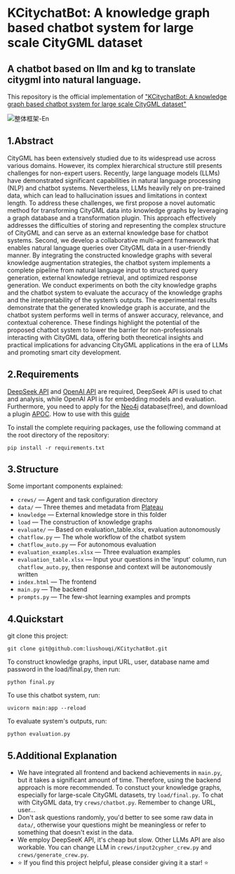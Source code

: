 # KCitychatBot: A knowledge graph based chatbot system for large scale CityGML dataset
A chatbot based on llm and kg to translate citygml into natural language.
---
This repository is the official implementation of [<u>"KCitychatBot: A knowledge graph based chatbot system for large scale CityGML dataset"</u>](https://www.csis.u-tokyo.ac.jp/3d_geoinfo_sdsc_2025/overview.html)  

![整体框架-En](https://github.com/user-attachments/assets/78b53ea9-424e-437e-94b0-a8d537d89d7c)


## 1.Abstract
CityGML has been extensively studied due to its widespread use across various domains. However, its complex hierarchical structure still presents challenges for non-expert users. Recently, large language models (LLMs) have demonstrated significant capabilities in natural language processing (NLP) and chatbot systems. Nevertheless, LLMs heavily rely on pre-trained data, which can lead to hallucination issues and limitations in context length. To address these challenges, we first propose a novel automatic method for transforming CityGML data into knowledge graphs by leveraging a graph database and a transformation plugin. This approach effectively addresses the difficulties of storing and representing the complex structure of CityGML and can serve as an external knowledge base for chatbot systems. Second, we develop a collaborative multi-agent framework that enables natural language queries over CityGML data in a user-friendly manner. By integrating the constructed knowledge graphs with several knowledge augmentation strategies, the chatbot system implements a complete pipeline from natural language input to structured query generation, external knowledge retrieval, and optimized response generation. We conduct experiments on both the city knowledge graphs and the chatbot system to evaluate the accuracy of the knowledge graphs and the interpretability of the system’s outputs. The experimental results demonstrate that the generated knowledge graph is accurate, and the chatbot system performs well in terms of answer accuracy, relevance, and contextual coherence. These findings highlight the potential of the proposed chatbot system to lower the barrier for non-professionals interacting with CityGML data, offering both theoretical insights and practical implications for advancing CityGML applications in the era of LLMs and promoting smart city development.
## 2.Requirements
[<u>DeepSeek API</u>](https://platform.deepseek.com/sign_in) and [<u>OpenAI API</u>](https://platform.openai.com/settings/organization/api-keys) are required, DeepSeek API is used to chat and analysis, while OpenAI API is for embedding models and evaluation. Furthermore, you need to apply for the [<u>Neo4j</u>](https://neo4j.com/download/) database(free), and download a plugin [<u>APOC</u>](https://github.com/neo4j/apoc). How to use with this [<u>guide</u>](https://blog.csdn.net/m0_63593482/article/details/133096869) 

To install the complete requiring packages, use the following command at the root directory of the repository:  

```
pip install -r requirements.txt
```
## 3.Structure
Some important components explained:  
- `crews/` — Agent and task configuration directory
- `data/`  — Three themes and metadata from [<u>Plateau</u>](https://www.mlit.go.jp/plateau/open-data/)  
- `knowledge` — External knowledge store in this folder  
- `load` — The construction of knowledge graphs  
- `evaluate/` — Based on   evaluation_table.xlsx, evaluation  autonomously 
- `chatflow.py` — The whole workflow of the chatbot system  
- `chatflow_auto.py` — For autonomous evaluation  
- `evaluation_examples.xlsx` — Three evaluation examples  
- `evaluation_table.xlsx` — Input your questions in the 'input' column, run `chatflow_auto.py`, then response and context will be autonomously written  
- `index.html` — The frontend  
- `main.py` — The backend
- `prompts.py` —  The few-shot learning examples and prompts
## 4.Quickstart
git clone this project:
```
git clone git@github.com:liushouqi/KCitychatBot.git
```
To construct knowledge graphs, input URL, user, database name amd password in the load/final.py, then run:
```
python final.py
```
To use this chatbot system, run:
```
uvicorn main:app --reload   
```
To evaluate system's outputs, run:
```
python evaluation.py
```
## 5.Additional Explanation
* We have integrated all frontend and backend achievements in `main.py`, but it takes a significant amount of time. Therefore, using the backend approach is more recommended. To constuct your knowledge graphs, especially for large-scale CityGML datasets, try `load/final.py`. To chat with CityGML data, try `crews/chatbot.py`. Remember to change URL, user...  
* Don't ask questions randomly, you'd better to see some raw data in `data/`, otherwise your questions might be meaningless or refer to something that doesn't exist in the data.  
* We employ DeepSeeK API, it's cheap but slow. Other LLMs API are also workable. You can change LLM in `crews/input2cypher_crew.py` and `crews/generate_crew.py`.  
* ⭐️ If you find this project helpful, please consider giving it a star! ⭐️




